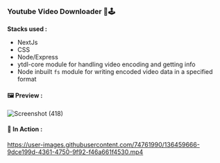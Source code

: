 ### Youtube Video Downloader 📸🕹

**Stacks used :**
- NextJs
- CSS
- Node/Express
- ytdl-core module for handling video encoding and getting info
- Node inbuilt ``` fs ``` module for writing encoded video data in a specified format

#### 🖼 Preview : 
![Screenshot (418)](https://user-images.githubusercontent.com/74761990/136458647-437dd63e-7304-4690-9171-313877774279.png)

#### 🎥 In Action :
https://user-images.githubusercontent.com/74761990/136459666-9dce199d-4361-4750-9f92-f46a661f4530.mp4

